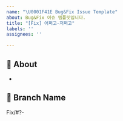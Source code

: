 ```yaml
---
name: "\U0001F41E Bug&Fix Issue Template"
about: Bug&Fix 이슈 템플릿입니다.
title: "[Fix] 어쩌고-저쩌고"
labels: ''
assignees: ''

---
```


## 🐞 About
<!-- 해당 이슈에서 할 작업에 대해 설명해 주세요. -->
* 

## 🌲 Branch Name
<!-- 해당 이슈와 관련된 작업을 진행할 브랜치명을 작성해 주세요. -->
Fix/#?-

<!-- QA 작업이면 QA Label도 추가하기! -->

